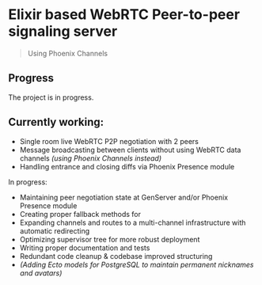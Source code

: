 # Elixir based WebRTC Peer-to-peer signaling server #
> Using Phoenix Channels

## Progress ##
The project is in progress. 

## Currently working: ##
* Single room live WebRTC P2P negotiation with 2 peers
* Message broadcasting between clients without using WebRTC data channels _(using Phoenix Channels instead)_
* Handling entrance and closing diffs via Phoenix Presence module

In progress:
* Maintaining peer negotiation state at GenServer and/or Phoenix Presence module
* Creating proper fallback methods for 
* Expanding channels and routes to a multi-channel infrastructure with automatic redirecting
* Optimizing supervisor tree for more robust deployment
* Writing proper documentation and tests
* Redundant code cleanup & codebase improved structuring
* _(Adding Ecto models for PostgreSQL to maintain permanent nicknames and avatars)_